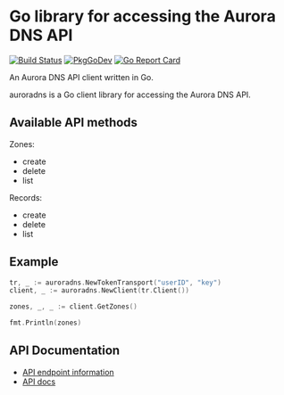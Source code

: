 # Go library for accessing the Aurora DNS API

[![Build Status](https://github.com/nrdcg/auroradns/workflows/Main/badge.svg?branch=master)](https://github.com/nrdcg/auroradns/actions)
[![PkgGoDev](https://pkg.go.dev/badge/github.com/nrdcg/auroradns)](https://pkg.go.dev/github.com/nrdcg/auroradns)
[![Go Report Card](https://goreportcard.com/badge/github.com/nrdcg/auroradns)](https://goreportcard.com/report/github.com/nrdcg/auroradns)

An Aurora DNS API client written in Go.

auroradns is a Go client library for accessing the Aurora DNS API.

## Available API methods

Zones:
- create
- delete
- list

Records:
- create
- delete
- list

## Example

```go
tr, _ := auroradns.NewTokenTransport("userID", "key")
client, _ := auroradns.NewClient(tr.Client())

zones, _, _ := client.GetZones()

fmt.Println(zones)
```

## API Documentation

- [API endpoint information](https://www.pcextreme.nl/community/d/111-what-is-the-api-endpoint-for-dns-health-checks)
- [API docs](https://libcloud.readthedocs.io/en/latest/dns/drivers/auroradns.html#api-docs)
